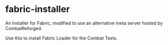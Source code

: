 # fabric-installer
An Installer for Fabric, modified to use an alternative meta server hosted by CombatReforged.

Use this to install Fabric Loader for the Combat Tests.
